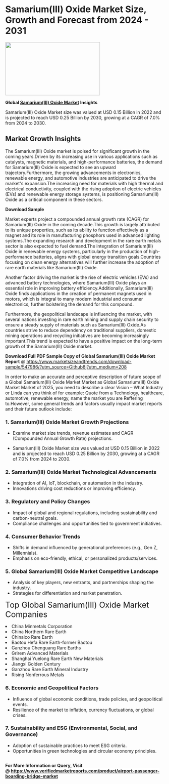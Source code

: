 <H1>Samarium(III) Oxide Market Size, Growth and Forecast from 2024 - 2031</H1><img class="aligncenter size-medium wp-image-584254" src="https://thirdeyenews.in/wp-content/uploads/2024/09/Global-Market-Research-300x168.jpeg" alt="" width="300" height="168" /><p><strong>Global&nbsp;<a href="https://www.marketsizeandtrends.com/download-sample/547986/?utm_source=Github8j?utm_medium=208">Samarium(III) Oxide Market</a> Insights</strong></p><p>Samarium(III) Oxide Market size was valued at USD 0.15 Billion in 2022 and is projected to reach USD 0.25 Billion by 2030, growing at a CAGR of 7.0% from 2024 to 2030.</p><p><h2>Market Growth Insights</h2> <p>The Samarium(III) Oxide market is poised for significant growth in the coming years.Driven by its increasing use in various applications such as catalysts, magnetic materials, and high-performance batteries, the demand for Samarium(III) Oxide is expected to see an upward trajectory.Furthermore, the growing advancements in electronics, renewable energy, and automotive industries are anticipated to drive the market's expansion.The increasing need for materials with high thermal and electrical conductivity, coupled with the rising adoption of electric vehicles (EVs) and renewable energy storage systems, is positioning Samarium(III) Oxide as a critical component in these sectors.</p> <p><strong>Download Sample</strong></p> <p>Market experts project a compounded annual growth rate (CAGR) for Samarium(III) Oxide in the coming decade.This growth is largely attributed to its unique properties, such as its ability to function effectively as a magnet and its role in manufacturing phosphors used in advanced lighting systems.The expanding research and development in the rare earth metals sector is also expected to fuel demand.The integration of Samarium(III) Oxide in renewable energy systems, particularly in the production of high-performance batteries, aligns with global energy transition goals.Countries focusing on clean energy alternatives will further increase the adoption of rare earth materials like Samarium(III) Oxide.</p> <p>Another factor driving the market is the rise of electric vehicles (EVs) and advanced battery technologies, where Samarium(III) Oxide plays an essential role in improving battery efficiency.Additionally, Samarium(III) Oxide finds applications in the creation of permanent magnets used in motors, which is integral to many modern industrial and consumer electronics, further bolstering the demand for this compound.</p> <p>Furthermore, the geopolitical landscape is influencing the market, with several nations investing in rare earth mining and supply chain security to ensure a steady supply of materials such as Samarium(III) Oxide.As countries strive to reduce dependency on traditional suppliers, domestic mining operations and recycling initiatives are becoming increasingly important.This trend is expected to have a positive impact on the long-term growth of the Samarium(III) Oxide market.</p> <p><span class=""><strong>Download Full PDF Sample Copy of Global Samarium(III) Oxide Market Report</strong> @ <a href="https://www.marketsizeandtrends.com/download-sample/547986/?utm_source=Github8j?utm_medium=208" target="_blank">https://www.marketsizeandtrends.com/download-sample/547986/?utm_source=Github8j?utm_medium=208</a></span></p><p>In order to make an accurate and perceptive description of future scope of a Global&nbsp;Samarium(III) Oxide Market Market as Global&nbsp;Samarium(III) Oxide Market Market of 2025, you need to describe a clear Vision &ndash; What Industry or Linda can you think of for example: Quote from a Technology, healthcare, automotive, renewable energy, name the market you are Reffering to.However, some general trends and factors usually impact market reports and their future outlook include:</p><h3>1.&nbsp;<strong>Samarium(III) Oxide Market Growth Projections</strong></h3><ul><li>Examine market size trends, revenue estimates and CAGR (Compounded Annual Growth Rate) projections.</li><li><p>Samarium(III) Oxide Market size was valued at USD 0.15 Billion in 2022 and is projected to reach USD 0.25 Billion by 2030, growing at a CAGR of 7.0% from 2024 to 2030.</p></li></ul><h3>2.&nbsp;<strong>Samarium(III) Oxide Market Technological Advancements</strong></h3><ul><li>Integration of AI, IoT, blockchain, or automation in the industry.</li><li>Innovations driving cost reductions or improving efficiency.</li></ul><h3>3.&nbsp;<strong>Regulatory and Policy Changes</strong></h3><ul><li>Impact of global and regional regulations, including sustainability and carbon-neutral goals.</li><li>Compliance challenges and opportunities tied to government initiatives.</li></ul><h3>4.&nbsp;<strong>Consumer Behavior Trends</strong></h3><ul><li>Shifts in demand influenced by generational preferences (e.g., Gen Z, Millennials).</li><li>Emphasis on eco-friendly, ethical, or personalized products/services.</li></ul><h3>5.&nbsp;<strong>Global Samarium(III) Oxide Market Competitive Landscape</strong></h3><ul><li>Analysis of key players, new entrants, and partnerships shaping the industry.</li><li>Strategies for differentiation and market penetration.</li></ul><p data-pm-slice="1 1 []"><span style="color: inherit; font-family: inherit; font-size: 25px;">Top Global Samarium(III) Oxide Market Companies</span></p><div class="" data-test-id=""><p><li>China Minmetals Corporation</li><li> China Northern Rare Earth</li><li> Chinalco Rare Earth</li><li> Baotou Hefa Rare Earth-former Baotou</li><li> Ganzhou Chenguang Rare Earths</li><li> Grirem Advanced Materials</li><li> Shanghai Yuelong Rare Earth New Materials</li><li> Jiangxi Golden Century</li><li> Ganzhou Rare Earth Mineral Industry</li><li> Rising Nonferrous Metals</li></p></div><h3>6.&nbsp;<strong>Economic and Geopolitical Factors</strong></h3><ul><li>Influence of global economic conditions, trade policies, and geopolitical events.</li><li>Resilience of the market to inflation, currency fluctuations, or global crises.</li></ul><h3>7.&nbsp;<strong>Sustainability and ESG (Environmental, Social, and Governance)</strong></h3><ul><li>Adoption of sustainable practices to meet ESG criteria.</li><li>Opportunities in green technologies and circular economy principles.</li></ul><h2><strong style="font-size: 14px;">For More Information or Query, Visit @&nbsp;</strong><a style="background-color: #ffffff; font-size: 14px;" href="https://www.marketsizeandtrends.com/report/samariumiii-oxide-market/" target="_blank">https://www.verifiedmarketreports.com/product/airport-passenger-boarding-bridge-market</a></h2>